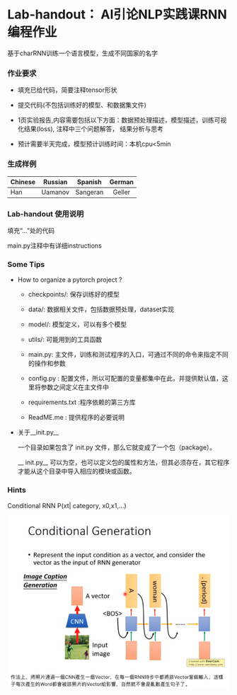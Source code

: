 # Lab-handout： AI引论NLP实践课RNN编程作业


基于charRNN训练一个语言模型，生成不同国家的名字

### 作业要求 
- 填充已给代码，简要注释tensor形状

- 提交代码(不包括训练好的模型、和数据集文件)

- 1页实验报告,内容需要包括以下方面：数据预处理描述，模型描述，训练可视化结果(loss), 注释中三个问题解答， 结果分析与思考

- 预计需要半天完成，模型预计训练时间：本机cpu<5min

### 生成样例

|  Chinese    | Russian      | Spanish     | German |
| ---------- | :-----------:  | :-----------: | :-----------: |
| Han     | Uamanov         |  Sangeran   | Geller |

### Lab-handout 使用说明
填充“...”处的代码

main.py注释中有详细instructions


### Some Tips
- How to organize a pytorch project ? 

  - checkpoints/: 保存训练好的模型

  - data/: 数据相关文件，包括数据预处理，dataset实现
  
  - model/: 模型定义，可以有多个模型
  
  - utils/: 可能用到的工具函数
  
  - main.py: 主文件，训练和测试程序的入口，可通过不同的命令来指定不同的操作和参数
  
  - config.py : 配置文件，所以可配置的变量都集中在此，并提供默认值，这里将参数之间定义在主文件中
  
  - requirements.txt :程序依赖的第三方库
  
  - ReadME.me : 提供程序的必要说明
- 关于__init.py__ 
  
  一个目录如果包含了 init.py 文件，那么它就变成了一个包（package）。

  __ init.py__ 可以为空，也可以定义包的属性和方法，但其必须存在，其它程序才能从这个目录中导入相应的模块或函数。




### Hints 
Conditional RNN P(xt| category, x0,x1,...)

![image](https://github.com/chang-github-00/Lab-handout/blob/main/conditional_rnn.png)


